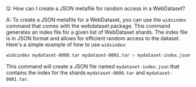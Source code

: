 Q: How can I create a JSON metafile for random access in a WebDataset?

A: To create a JSON metafile for a WebDataset, you can use the `widsindex` command that comes with the webdataset package. This command generates an index file for a given list of WebDataset shards. The index file is in JSON format and allows for efficient random access to the dataset. Here's a simple example of how to use `widsindex`:

```bash
widsindex mydataset-0000.tar mydataset-0001.tar > mydataset-index.json
```

This command will create a JSON file named `mydataset-index.json` that contains the index for the shards `mydataset-0000.tar` and `mydataset-0001.tar`.
